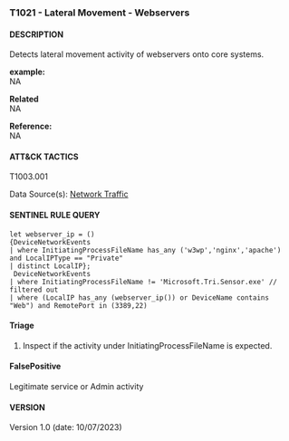 ### T1021 - Lateral Movement - Webservers  
  

####  DESCRIPTION  
Detects lateral movement activity of webservers onto core systems.  


**example:**  
NA    


**Related** \
NA        


**Reference:**  
NA    


####  ATT&CK TACTICS    
T1003.001    

Data Source(s): [Network Traffic](https://attack.mitre.org/datasources/DS0029)  


#### SENTINEL RULE QUERY   

~~~
let webserver_ip = ()
{DeviceNetworkEvents
| where InitiatingProcessFileName has_any ('w3wp','nginx','apache') and LocalIPType == "Private"
| distinct LocalIP};
 DeviceNetworkEvents
| where InitiatingProcessFileName != 'Microsoft.Tri.Sensor.exe' // filtered out
| where (LocalIP has_any (webserver_ip()) or DeviceName contains "Web") and RemotePort in (3389,22)
~~~


#### Triage  

1. Inspect if the activity under InitiatingProcessFileName is expected.   


#### FalsePositive   
Legitimate service or Admin activity    

#### VERSION  
Version 1.0 (date: 10/07/2023)  